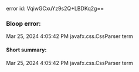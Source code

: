 error id: VqiwGCxuYz9s2Q+LBDKq2g==
### Bloop error:

Mar 25, 2024 4:05:42 PM javafx.css.CssParser term
#### Short summary: 

Mar 25, 2024 4:05:42 PM javafx.css.CssParser term